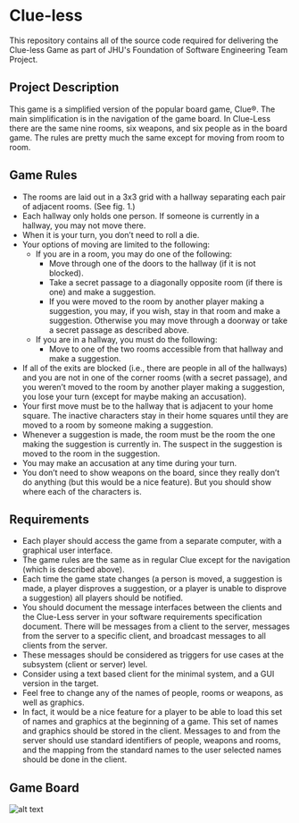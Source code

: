 # Clue-less

This repository contains all of the source code required for delivering the Clue-less Game as part of JHU's Foundation of Software Engineering Team Project.

## Project Description

This game is a simplified version of the popular board game, Clue®. The main simplification is in the navigation of the game board. In Clue-Less there are the same nine rooms, six weapons, and six people as in the board game. The rules are pretty much the same except for moving from room to room.

## Game Rules ##
* The rooms are laid out in a 3x3 grid with a hallway separating each pair of adjacent rooms. (See fig. 1.)
* Each hallway only holds one person. If someone is currently in a hallway, you may not move there.
* When it is your turn, you don’t need to roll a die.
* Your options of moving are limited to the following:
  * If you are in a room, you may do one of the following:
    * Move through one of the doors to the hallway (if it is not blocked).
    * Take a secret passage to a diagonally opposite room (if there is one) and make a suggestion.
    * If you were moved to the room by another player making a suggestion, you may, if you wish, stay in that room and make a suggestion. Otherwise you may move through a doorway or take a secret passage as described above.
  * If you are in a hallway, you must do the following:
    * Move to one of the two rooms accessible from that hallway and make a suggestion.
* If all of the exits are blocked (i.e., there are people in all of the hallways) and you are not in one of the corner rooms (with a secret passage), and you weren’t moved to the room by another player making a suggestion, you lose your turn (except for maybe making an accusation).
* Your first move must be to the hallway that is adjacent to your home square. The inactive characters stay in their home squares until they are moved to a room by someone making a suggestion.
* Whenever a suggestion is made, the room must be the room the one making the suggestion is currently in. The suspect in the suggestion is moved to the room in the suggestion.
* You may make an accusation at any time during your turn.
* You don’t need to show weapons on the board, since they really don’t do anything (but this would be a nice feature). But you should show where each of the characters is.

## Requirements ## 
* Each player should access the game from a separate computer, with a graphical user interface.
* The game rules are the same as in regular Clue except for the navigation (which is described above).
* Each time the game state changes (a person is moved, a suggestion is made, a player disproves a suggestion, or a player is unable to disprove a suggestion) all players should be notified.
* You should document the message interfaces between the clients and the Clue-Less server in your software requirements specification document. There will be messages from a client to
the server, messages from the server to a specific client, and broadcast messages to all clients from the server.
* These messages should be considered as triggers for use cases at the subsystem (client or server) level.
* Consider using a text based client for the minimal system, and a GUI version in the target.
* Feel free to change any of the names of people, rooms or weapons, as well as graphics.
* In fact, it would be a nice feature for a player to be able to load this set of names and graphics at the beginning of a game. This set of names and graphics should be stored in the client. Messages to and from the server should use standard identifiers of people, weapons and rooms, and the mapping from the standard names to the user selected names should be done in the client.

## Game Board ## 
![alt text](https://github.com/zbialik/clue-less/blob/main/images/game-board.jpg?raw=true)
